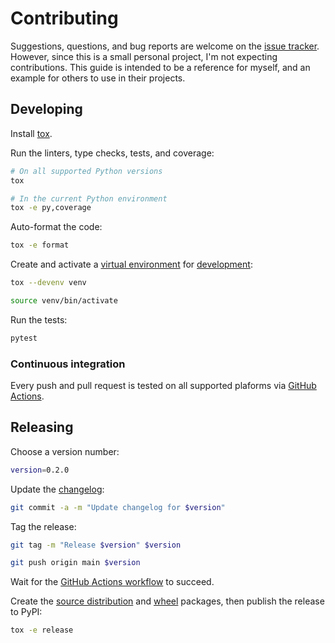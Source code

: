 # Contributing

Suggestions, questions, and bug reports are welcome on the [issue tracker](https://github.com/bhrutledge/zkeys/issues). However, since this is a small personal project, I'm not expecting contributions. This guide is intended to be a reference for myself, and an example for others to use in their projects.

## Developing

Install [tox](https://tox.readthedocs.io/).

Run the linters, type checks, tests, and coverage:

```sh
# On all supported Python versions
tox

# In the current Python environment
tox -e py,coverage
```

Auto-format the code:

```sh
tox -e format
```

Create and activate a [virtual environment](https://packaging.python.org/guides/installing-using-pip-and-virtual-environments/#creating-a-virtual-environment) for [development](https://tox.readthedocs.io/en/latest/example/devenv.html):

```sh
tox --devenv venv

source venv/bin/activate
```

Run the tests:

```sh
pytest
```

### Continuous integration

Every push and pull request is tested on all supported plaforms via [GitHub Actions](https://github.com/bhrutledge/zkeys/actions/workflows/main.yml).

## Releasing

Choose a version number:

```sh
version=0.2.0
```

Update the [changelog](./CHANGELOG.md):

```sh
git commit -a -m "Update changelog for $version"
```

Tag the release:

```sh
git tag -m "Release $version" $version

git push origin main $version
```

Wait for the [GitHub Actions workflow](https://github.com/bhrutledge/zkeys/actions/workflows/main.yml) to succeed.

Create the [source distribution](https://packaging.python.org/glossary/#term-Source-Distribution-or-sdist) and [wheel](https://packaging.python.org/glossary/#term-Built-Distribution) packages, then publish the release to PyPI:

```sh
tox -e release
```
